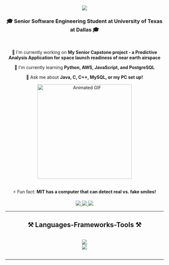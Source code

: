<h1 align="center">
  <img src="https://readme-typing-svg.herokuapp.com/?font=Righteous&size=35&center=true&vCenter=true&width=500&height=70&duration=4000&lines=Hi+There!+👋;Software+Engineer+in+Training!;" />
</h1>

<h3 align="center">🎓 Senior Software Engineering Student at University of Texas at Dallas 🎓</h3>

<br/>

<div align="center">
 
 🔭 I'm currently working on **My Senior Capstone project - a Predictive Analysis Application for space launch readiness of near earth airspace**
 
 🌱 I'm currently learning **Python, AWS, JavaScript, and PostgreSQL**

 💬 Ask me about **Java, C, C++, MySQL, or my PC set up!**
 </h3>
<div align="center">
  <img src="https://media.giphy.com/media/ThrM4jEi2lBxd7X2yz/giphy.gif" width="300" height="300" alt="Animated GIF" />
</div>
<br/>
<div align="center">

 ⚡ Fun fact: **MIT has a computer that can detect real vs. fake smiles!**
 
 
 </div>
 
<div align="center"> 
  <a href="mailto:ashlynn.norris93@gmail.com">
    <img src="https://img.shields.io/badge/Gmail-333333?style=for-the-badge&logo=gmail&logoColor=red" />
  </a>
  <a href="https://linkedin.com/in/ashlynn-norris-164027101/" target="_blank">
    <img src="https://img.shields.io/badge/LinkedIn-0077B5?style=for-the-badge&logo=linkedin&logoColor=white" target="_blank" />
  </a>
  <a href="https://github.com/zegora-anora" target="_blank">
     <img src="https://img.shields.io/badge/Portfolio-FF5722?style=for-the-badge&logo=todoist&logoColor=white" target="_blank" /> <!-- sqlite, safari, google-chrome are other good icon options -->
  </a>
</div>

 <hr/>
 
<h2 align="center">⚒️ Languages-Frameworks-Tools ⚒️</h2>
<br/>
<div align="center">
    <img src="https://skillicons.dev/icons?i=java,c,cpp,mysql,bash" /><br>
    <img src="https://skillicons.dev/icons?i=python,aws,javascript,postgres" /><br>
</div>

<br/>
<hr/>

<br/>

<br/>



